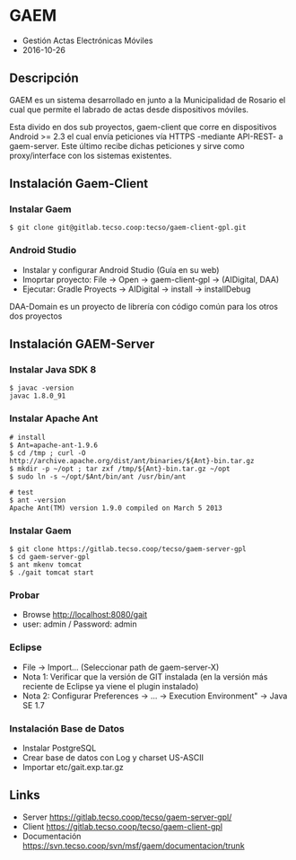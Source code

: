 # GAEM

- Gestión Actas Electrónicas Móviles
- 2016-10-26

## Descripción

GAEM es un sistema desarrollado en junto a la Municipalidad de Rosario el cual que
permite el labrado de actas desde dispositivos móviles.

Esta divido en dos sub proyectos, gaem-client que corre en dispositivos Android >= 2.3
el cual envía peticiones vía HTTPS -mediante API-REST- a gaem-server. Este último
recibe dichas peticiones y sirve como proxy/interface con los sistemas existentes.


## Instalación Gaem-Client

### Instalar Gaem

    $ git clone git@gitlab.tecso.coop:tecso/gaem-client-gpl.git

### Android Studio

- Instalar y configurar Android Studio (Guía en su web)
- Imoprtar proyecto: File -> Open -> gaem-client-gpl -> <APLICACION> (AIDigital, DAA)
- Ejecutar: Gradle Proyects -> AIDigital -> install -> installDebug

DAA-Domain es un proyecto de librería con código común para los otros dos proyectos


## Instalación GAEM-Server

### Instalar Java SDK 8

    $ javac -version
	javac 1.8.0_91
	

### Instalar Apache Ant 
   
    # install
    $ Ant=apache-ant-1.9.6
    $ cd /tmp ; curl -O http://archive.apache.org/dist/ant/binaries/${Ant}-bin.tar.gz
    $ mkdir -p ~/opt ; tar zxf /tmp/${Ant}-bin.tar.gz ~/opt
    $ sudo ln -s ~/opt/$Ant/bin/ant /usr/bin/ant
   
    # test
    $ ant -version
    Apache Ant(TM) version 1.9.0 compiled on March 5 2013

### Instalar Gaem

    $ git clone https://gitlab.tecso.coop/tecso/gaem-server-gpl
    $ cd gaem-server-gpl    
    $ ant mkenv tomcat
    $ ./gait tomcat start

### Probar

* Browse <http://localhost:8080/gait>
* user: admin / Password: admin
    
### Eclipse

- File -> Import... (Seleccionar path de gaem-server-X)
- Nota 1: Verificar que la versión de GIT instalada (en la versión más reciente de Eclipse ya viene el plugin instalado)
- Nota 2: Configurar Preferences -> ... -> Execution Environment" -> Java SE 1.7 

### Instalación Base de Datos

- Instalar PostgreSQL
- Crear base de datos con Log y charset US-ASCII
- Importar etc/gait.exp.tar.gz 

  
## Links

- Server <https://gitlab.tecso.coop/tecso/gaem-server-gpl/>
- Client <https://gitlab.tecso.coop/tecso/gaem-client-gpl>
- Documentación <https://svn.tecso.coop/svn/msf/gaem/documentacion/trunk>

